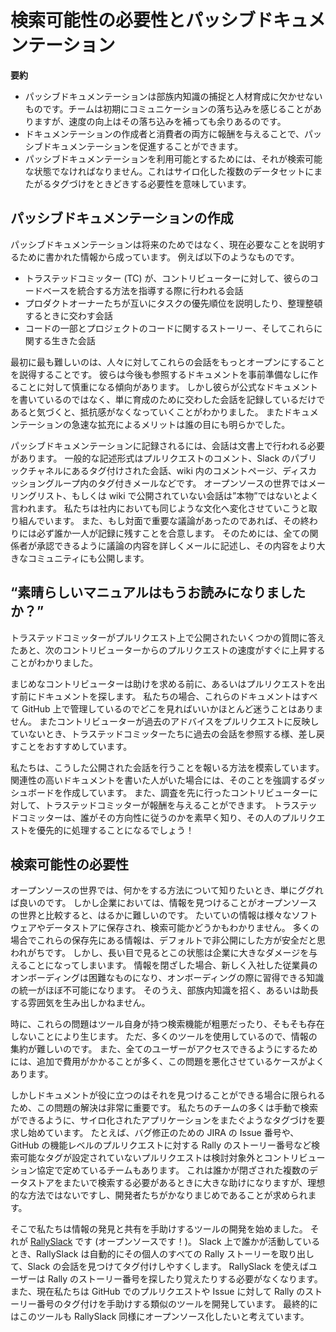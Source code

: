 <!-- # Passive Documentation and the Need for Findability -->
# 検索可能性の必要性とパッシブドキュメンテーション

<!--
* Passive documentation is crucial for mentoring and capturing tribal knowledge. The team takes a communication hit at the beginning, but the increase in velocity more than makes up for it.
* You can accelerate passive documentation by rewarding both the writers and consumers of the document.
* Passive documentation must be findable to be useable. Sometimes, this means that you will need to manually cross-tag between siloed datasets.
-->
**要約**

* パッシブドキュメンテーションは部族内知識の捕捉と人材育成に欠かせないものです。チームは初期にコミュニケーションの落ち込みを感じることがありますが、速度の向上はその落ち込みを補っても余りあるのです。
* ドキュメンテーションの作成者と消費者の両方に報酬を与えることで、パッシブドキュメンテーションを促進することができます。
* パッシブドキュメンテーションを利用可能とするためには、それが検索可能な状態でなければなりません。これはサイロ化した複数のデータセットにまたがるタグづけをときどきする必要性を意味しています。

<!-- Passive documentation is the record of the documentation we create every day while communicating openly. It is a great way to get tribal knowledge out of silos and into a format that is archival and findable. As an added bonus, it is typically kept with the project or the code that it documents, thus it is in an easy-to-find, context-relevant location. -->

<!-- ## Creating Passive Documentation -->
## パッシブドキュメンテーションの作成

<!-- Passive documentation consists of written information that was produced not specifically to document for the future, but to explain something in the present, as it is needed. For example, it often includes the following: -->
パッシブドキュメンテーションは将来のためではなく、現在必要なことを説明するために書かれた情報から成っています。
例えば以下のようなものです。

<!--
* Conversations that the Trusted Committers (TCs) have while mentoring a contributor who is learning how to integrate with her codebase
* Conversations the product owners have when they are explaining their priorities to one another, or arranging them
* The connection between a piece of the code and the project stories about the code, and the live conversations about both
-->
- トラステッドコミッター (TC) が、コントリビューターに対して、彼らのコードベースを統合する方法を指導する際に行われる会話
- プロダクトオーナーたちが互いにタスクの優先順位を説明したり、整理整頓するときに交わす会話
- コードの一部とプロジェクトのコードに関するストーリー、そしてこれらに関する生きた会話

<!-- At first, the most difficult part is persuading people to have these conversations more openly. They tend to start out wary of creating a lasting reference document on the fly. We found that when people realize that they are not writing formal documents, but are simply capturing mentoring conversations, the resistance dissipates. And the benefits of the rapid increase in documentation are quickly obvious to all. -->

最初に最も難しいのは、人々に対してこれらの会話をもっとオープンにすることを説得することです。
彼らは今後も参照するドキュメントを事前準備なしに作ることに対して慎重になる傾向があります。
しかし彼らが公式なドキュメントを書いているのではなく、単に育成のために交わした会話を記録しているだけであると気づくと、抵抗感がなくなっていくことがわかりました。
またドキュメンテーションの急速な拡充によるメリットは誰の目にも明らかでした。

<!-- To be captured in passive documentation, conversations need to happen in a written format. Common written formats include comments in a pull request, a tagged conversation in a public Slack channel, a comments page in a wiki, and a tagged email in a discussion group. In the open source world, we often say that conversations that don’t happen publicly on the email list or wiki aren’t “real.” We are working to change the culture internally to be the same. If there is an important discussion in person, at the end of it one person always commits to creating a written record of it. They do this by writing the discussion up in an email that all parties can approve, and then posting the write-up to the larger community. -->

パッシブドキュメンテーションに記録されるには、会話は文書上で行われる必要があります。
一般的な記述形式はプルリクエストのコメント、Slack のパブリックチャネルにあるタグ付けされた会話、wiki 内のコメントページ、ディスカッショングループ内のタグ付きメールなどです。
オープンソースの世界ではメーリングリスト、もしくは wiki で公開されていない会話は”本物”ではないとよく言われます。
私たちは社内においても同じような文化へ変化させていこうと取り組んでいます。
また、もし対面で重要な議論があったのであれば、その終わりには必ず誰か一人が記録に残すことを合意します。
そのためには、全ての関係者が承認できるように議論の内容を詳しくメールに記述し、その内容をより大きなコミュニティにも公開します。

<!-- ## “Did You Read the FINE Manual?” -->
## “素晴らしいマニュアルはもうお読みになりましたか？”

<!-- We found that after the TCs had answered a few easy questions publicly on pull requests, the velocity of the next contributor’s pull request immediately increased. -->

トラステッドコミッターがプルリクエスト上で公開されたいくつかの質問に答えたあと、次のコントリビューターからのプルリクエストの速度がすぐに上昇することがわかりました。

<!-- Diligent contributors search the documentation before asking for help, or even writing their pull requests. In our case, we store this in GitHub, and because everything is in GitHub, there is little ambiguity about where to look. We encourage the TCs to refer contributors back to previous conversations when they do not incorporate previous advice in their pull requests. -->

まじめなコントリビューターは助けを求める前に、あるいはプルリクエストを出す前にドキュメントを探します。
私たちの場合、これらのドキュメントはすべて GitHub 上で管理しているのでどこを見ればいいかほとんど迷うことはありません。
またコントリビューターが過去のアドバイスをプルリクエストに反映していないとき、トラステッドコミッターたちに過去の会話を参照する様、差し戻すことをおすすめしています。

<!-- We are working on ways to reward these public conversations internally. We are creating dashboards that highlight when someone has written especially relevant documentation. And we allow TCs to reward contributors who do their research first. Trust me, the TCs will quickly learn who follows directions and will prioritize their pull requests first! -->

私たちは、こうした公開された会話を行うことを報いる方法を模索しています。
関連性の高いドキュメントを書いた人がいた場合には、そのことを強調するダッシュボードを作成しています。
また、調査を先に行ったコントリビューターに対して、トラステッドコミッターが報酬を与えることができます。
トラステッドコミッターは、誰がその方向性に従うのかを素早く知り、その人のプルリクエストを優先的に処理することになるでしょう！

<!-- ## Findability -->
## 検索可能性の必要性

<!-- In the open source world, when you want to find out how to do something, you simply Google it. In the corporate world, finding information is much more difficult. Most information is locked away in different software and datastores that might or might not be searchable. Often the information in these applications is locked down by default, because that seems safer. But in the long run it is very damaging to a company. Locking information away makes onboarding a new employee a difficult process, and it makes integrating a new acquisition almost impossible. Moreover, it invites, or even encourages, an atmosphere of tribal knowledge. -->

オープンソースの世界では、何かをする方法について知りたいとき、単にググれば良いのです。
しかし企業においては、情報を見つけることがオープンソースの世界と比較すると、はるかに難しいのです。
たいていの情報は様々なソフトウェアやデータストアに保存され、検索可能かどうかもわかりません。
多くの場合でこれらの保存先にある情報は、デフォルトで非公開にした方が安全だと思われがちです。
しかし、長い目で見るとこの状態は企業に大きなダメージを与えることになってしまいます。
情報を閉ざした場合、新しく入社した従業員のオンボーディングは困難なものになり、オンボーディングの際に習得できる知識の統一がほぼ不可能になります。
そのうえ、部族内知識を招く、あるいは助長する雰囲気を生み出しかねません。

<!-- Sometimes, those difficulties are created by the tools themselves when they have a bad or nonexistent search function. Sometimes, there are just so many tools being used that aggregation becomes an issue. Too often, problems are aggravated by pricing issues that force the company to shell out additional fees to enable access for all users. -->

時に、これらの問題はツール自身が持つ検索機能が粗悪だったり、そもそも存在しないことにより生じます。
ただ、多くのツールを使用しているので、情報の集約が難しいのです。
また、全てのユーザーがアクセスできるようにするためには、追加で費用がかかることが多く、この問題を悪化させているケースがよくあります。

<!-- But documentation is only useful if people can find it, so this is a really important problem to solve. Many of our teams have begun requiring cross-tagging spanning application silos in order to enable manual searching. For example, we have had several teams decide in their contributing agreement that they will not even consider a pull request that does not have a searchable tag of some sort, for example, a JIRA number for a bug fix, or a Rally story number for a feature-level pull request in GitHub. This is a huge help when someone needs to manually search across multiple locked-up datastores, but it isn’t ideal, and it requires developers to be quite diligent. -->

しかしドキュメントが役に立つのはそれを見つけることができる場合に限られるため、この問題の解決は非常に重要です。
私たちのチームの多くは手動で検索ができるように、サイロ化されたアプリケーションをまたぐようなタグづけを要求し始めています。
たとえば、バグ修正のための JIRA の Issue 番号や、GitHub の機能レベルのプルリクエストに対する Rally のストーリー番号など検索可能なタグが設定されていないプルリクエストは検討対象外とコントリビューション協定で定めているチームもあります。
これは誰かが閉ざされた複数のデータストアをまたいで検索する必要があるときに大きな助けになりますが、理想的な方法ではないですし、開発者たちがかなりまじめであることが求められます。

<!-- We have begun creating tools to assist in finding and sharing information. We created (and open sourced!) [RallySlack](https://github.com/paypal/rallyslack). When someone is on Slack, RallySlack automatically pulls up all of that individual’s Rally stories to make it easier to find and tag a Slack conversation. With RallySlack, users don’t need to look up or memorize Rally story numbers. We are developing a similar tool for GitHub to help with tagging Rally story numbers in pull requests and issues. Eventually we hope to open source this tool, as well. -->

そこで私たちは情報の発見と共有を手助けするツールの開発を始めました。
それが [RallySlack](https://github.com/paypal/rallyslack) です (オープンソースです！)。
Slack 上で誰かが活動しているとき、RallySlack は自動的にその個人のすべての Rally ストーリーを取り出して、Slack の会話を見つけてタグ付けしやすくします。
RallySlack を使えばユーザーは Rally のストーリー番号を探したり覚えたりする必要がなくなります。
また、現在私たちは GitHub でのプルリクエストや Issue に対して Rally のストーリー番号のタグ付けを手助けする類似のツールを開発しています。
最終的にはこのツールも RallySlack 同様にオープンソース化したいと考えています。

